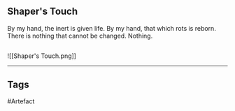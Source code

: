 ## Shaper's Touch
By my hand, the inert is given life.
By my hand, that which rots is reborn.
There is nothing that cannot be changed.
Nothing.
## 
![[Shaper's Touch.png]]

---
## Tags
#Artefact